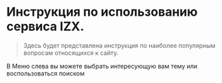 # Инструкция по использованию сервиса IZX.

> Здесь будет представлена инструкция по наиболее популярным вопросам относящихся к сайту.

В Меню слева вы можете выбрать интересующую вам тему или воспользоваться поиском